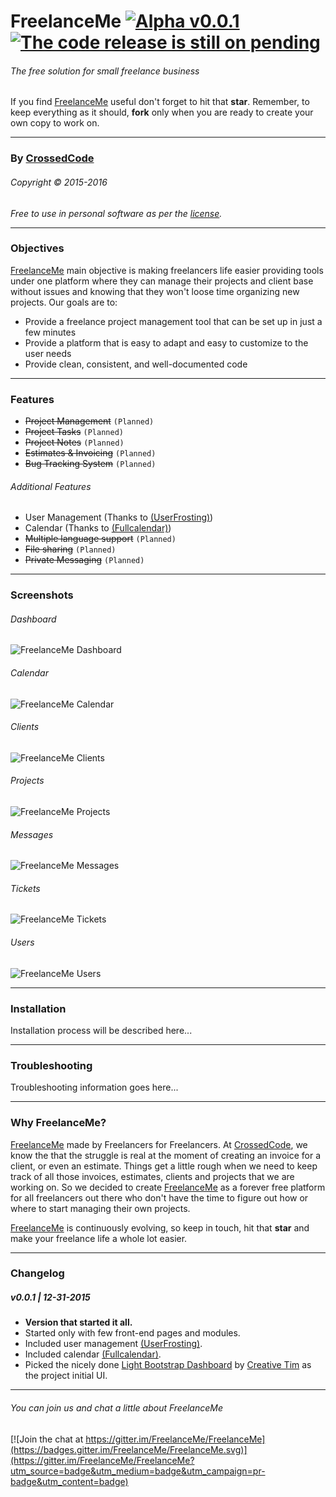 # FreelanceMe [![Alpha v0.0.1](https://img.shields.io/badge/Alpha-v0.0.1-red.svg?raw=true)](https://github.com/FreelanceMe/FreelanceMe#v001--12-31-2015) [![The code release is still on pending](https://img.shields.io/badge/Release-Pending-red.svg?raw=true)](https://github.com/FreelanceMe/FreelanceMe)
###### The free solution for small freelance business
If you find [FreelanceMe](https://github.com/FreelanceMe/FreelanceMe) useful don't forget to hit that **star**. Remember, to keep everything as it should, **fork** only when you are ready to create your own copy to work on.

---
### By [CrossedCode](http://www.crossedcode.com)
###### Copyright © 2015-2016
_Free to use in personal software as per the [license](licenses)._

---
### Objectives
[FreelanceMe](https://github.com/FreelanceMe/FreelanceMe) main objective is making freelancers life easier providing tools under one platform where they can manage their projects and client base without issues and knowing that they won't loose time organizing new projects. Our goals are to:
- Provide a freelance project management tool that can be set up in just a few minutes
- Provide a platform that is easy to adapt and easy to customize to the user needs
- Provide clean, consistent, and well-documented code

---
### Features
- ~~Project Management~~ `(Planned)`
- ~~Project Tasks~~ `(Planned)`
- ~~Project Notes~~ `(Planned)`
- ~~Estimates & Invoicing~~ `(Planned)`
- ~~Bug Tracking System~~ `(Planned)`

###### Additional Features
- User Management (Thanks to [(UserFrosting)](https://github.com/userfrosting/UserFrosting))
- Calendar (Thanks to [(Fullcalendar)](https://github.com/fullcalendar/fullcalendar))
- ~~Multiple language support~~ `(Planned)`
- ~~File sharing~~ `(Planned)`
- ~~Private Messaging~~ `(Planned)`

---
### Screenshots
###### Dashboard

![FreelanceMe Dashboard](/screenshots/0-Dashboard.jpg?raw=true "FreelanceMe Dashboard")

###### Calendar

![FreelanceMe Calendar](/screenshots/1-Calendar.jpg?raw=true "FreelanceMe Calendar")

###### Clients

![FreelanceMe Clients](/screenshots/2-Clients.jpg?raw=true "FreelanceMe Clients")

###### Projects

![FreelanceMe Projects](/screenshots/3-Projects.jpg?raw=true "FreelanceMe Projects")

###### Messages

![FreelanceMe Messages](/screenshots/4-Messages.jpg?raw=true "FreelanceMe Messages")

###### Tickets

![FreelanceMe Tickets](/screenshots/5-Tickets.jpg?raw=true "FreelanceMe Tickets")

###### Users

![FreelanceMe Users](/screenshots/6-Users.jpg?raw=true "FreelanceMe Users")

---
### Installation
Installation process will be described here...

---
### Troubleshooting
Troubleshooting information goes here...

---
### Why FreelanceMe?
[FreelanceMe](https://github.com/FreelanceMe/FreelanceMe) made by Freelancers for Freelancers. At [CrossedCode](http://www.crossedcode.com), we know the that the struggle is real at the moment of creating an invoice for a client, or even an estimate. Things get a little rough when we need to keep track of all those invoices, estimates, clients and projects that we are working on. So we decided to create [FreelanceMe](https://github.com/FreelanceMe/FreelanceMe) as a forever free platform for all freelancers out there who don't have the time to figure out how or where to start managing their own projects.

[FreelanceMe](https://github.com/FreelanceMe/FreelanceMe) is continuously evolving, so keep in touch, hit that **star** and make your freelance life a whole lot easier.

---
### Changelog
##### v0.0.1 | 12-31-2015
- **Version that started it all.**
- Started only with few front-end pages and modules.
- Included user management [(UserFrosting)](https://github.com/userfrosting/UserFrosting).
- Included calendar [(Fullcalendar)](https://github.com/fullcalendar/fullcalendar).
- Picked the nicely done [Light Bootstrap Dashboard](https://github.com/timcreative/light-bootstrap-dashboard) by [Creative Tim](http://www.creative-tim.com/product/light-bootstrap-dashboard) as the project initial UI.

---
###### You can join us and chat a little about FreelanceMe
[![Join the chat at https://gitter.im/FreelanceMe/FreelanceMe](https://badges.gitter.im/FreelanceMe/FreelanceMe.svg)](https://gitter.im/FreelanceMe/FreelanceMe?utm_source=badge&utm_medium=badge&utm_campaign=pr-badge&utm_content=badge)
